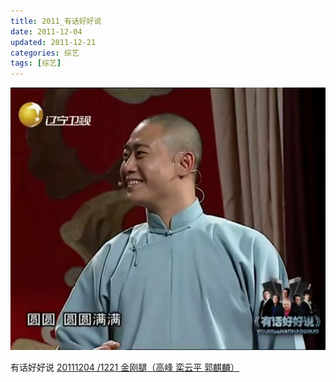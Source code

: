 ```yaml
---
title: 2011_有话好好说
date: 2011-12-04
updated: 2011-12-21
categories: 综艺
tags: [综艺]
---
```


![](https://raw.githubusercontent.com/rhenginium/image/main/qq_pic_merged_1616661448141.jpg)

有话好好说 [20111204 /1221 金刚腿（高峰 栾云平 郭麒麟）](https://www.bilibili.com/video/BV12t411H7jM?p=9)